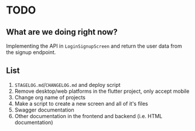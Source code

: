 # TODO

## What are we doing right now?

Implementing the API in `LoginSignupScreen` and return the user data from the signup endpoint.

## List

1. `STAGELOG.md`/`CHANGELOG.md` and deploy script
1. Remove desktop/web platforms in the flutter project, only accept mobile
1. Change org name of projects
1. Make a script to create a new screen and all of it's files
1. Swagger documentation
1. Other documentation in the frontend and backend (i.e. HTML documentation)
